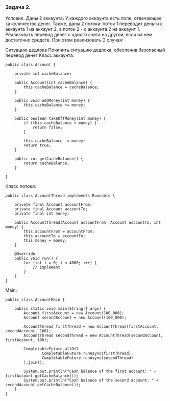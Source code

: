 ### Задача 2.

Условие. Даны 2 аккаунта. У каждого аккаунта есть поле,
отвечающее за количество денег. Также, даны 2 потока:
поток 1 переводит деньги с аккаунта 1 на аккаунт 2,
а поток 2 - с аккаунта 2 на аккаунт 1.
Реализовать перевод денег с одного счета на другой,
если на нем достаточно средств. При этом реализовать 2 случая:

Ситуацию дедлока
Починить ситуацию дедлока, обеспечив безопасный перевод денег
Класс аккаунта:
```
public class Account {

    private int cacheBalance;

    public Account(int cacheBalance) {
        this.cacheBalance = cacheBalance;
    }

    public void addMoney(int money) {
        this.cacheBalance += money;
    }

    public boolean takeOffMoney(int money) {
        if (this.cacheBalance < money) {
            return false;
        }

        this.cacheBalance -= money;
        return true;
    }

    public int getCacheBalance() {
        return cacheBalance;
    }

}
```

Класс потока:
```
public class AccountThread implements Runnable {

    private final Account accountFrom;
    private final Account accountTo;
    private final int money;

    public AccountThread(Account accountFrom, Account accountTo, int money) {
        this.accountFrom = accountFrom;
        this.accountTo = accountTo;
        this.money = money;
    }

    @Override
    public void run() {
        for (int i = 0; i < 4000; i++) {
            // implement
        }
    }
}
```

Main:
```
public class AccountMain {

    public static void main(String[] args) {
        Account firstAccount = new Account(100_000);
        Account secondAccount = new Account(100_000);

        AccountThread firstThread = new AccountThread(firstAccount, secondAccount, 100);
        AccountThread secondThread = new AccountThread(secondAccount, firstAccount, 100);

        CompletableFuture.allOf(
                CompletableFuture.runAsync(firstThread),
                CompletableFuture.runAsync(secondThread)
        ).join();

        System.out.println("Cash balance of the first account: " + firstAccount.getCacheBalance());
        System.out.println("Cash balance of the second account: " + secondAccount.getCacheBalance());
    }
}
```